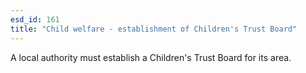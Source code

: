 ```yaml
---
esd_id: 161
title: "Child welfare - establishment of Children's Trust Board"
---
```


A local authority must establish a Children's Trust Board for its area. 

